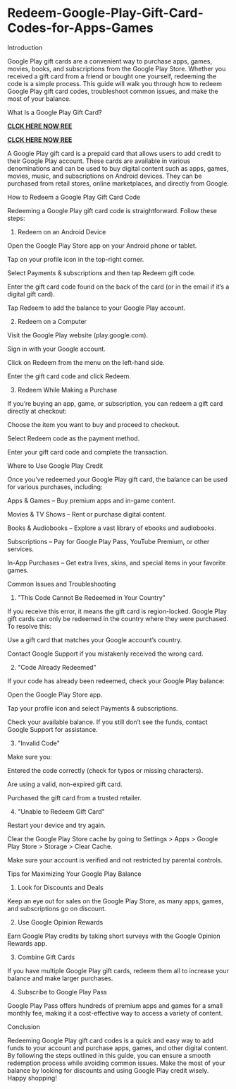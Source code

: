# Redeem-Google-Play-Gift-Card-Codes-for-Apps-Games
Introduction

Google Play gift cards are a convenient way to purchase apps, games, movies, books, and subscriptions from the Google Play Store. Whether you received a gift card from a friend or bought one yourself, redeeming the code is a simple process. This guide will walk you through how to redeem Google Play gift card codes, troubleshoot common issues, and make the most of your balance.

What Is a Google Play Gift Card?

**[CLCK HERE NOW REE](https://tinyurl.com/google-paly-2025)**

**[CLCK HERE NOW REE](https://tinyurl.com/google-paly-2025)**

A Google Play gift card is a prepaid card that allows users to add credit to their Google Play account. These cards are available in various denominations and can be used to buy digital content such as apps, games, movies, music, and subscriptions on Android devices. They can be purchased from retail stores, online marketplaces, and directly from Google.

How to Redeem a Google Play Gift Card Code

Redeeming a Google Play gift card code is straightforward. Follow these steps:

1. Redeem on an Android Device

Open the Google Play Store app on your Android phone or tablet.

Tap on your profile icon in the top-right corner.

Select Payments & subscriptions and then tap Redeem gift code.

Enter the gift card code found on the back of the card (or in the email if it’s a digital gift card).

Tap Redeem to add the balance to your Google Play account.

2. Redeem on a Computer

Visit the Google Play website (play.google.com).

Sign in with your Google account.

Click on Redeem from the menu on the left-hand side.

Enter the gift card code and click Redeem.

3. Redeem While Making a Purchase

If you’re buying an app, game, or subscription, you can redeem a gift card directly at checkout:

Choose the item you want to buy and proceed to checkout.

Select Redeem code as the payment method.

Enter your gift card code and complete the transaction.

Where to Use Google Play Credit

Once you’ve redeemed your Google Play gift card, the balance can be used for various purchases, including:

Apps & Games – Buy premium apps and in-game content.

Movies & TV Shows – Rent or purchase digital content.

Books & Audiobooks – Explore a vast library of ebooks and audiobooks.

Subscriptions – Pay for Google Play Pass, YouTube Premium, or other services.

In-App Purchases – Get extra lives, skins, and special items in your favorite games.

Common Issues and Troubleshooting

1. "This Code Cannot Be Redeemed in Your Country"

If you receive this error, it means the gift card is region-locked. Google Play gift cards can only be redeemed in the country where they were purchased. To resolve this:

Use a gift card that matches your Google account’s country.

Contact Google Support if you mistakenly received the wrong card.

2. "Code Already Redeemed"

If your code has already been redeemed, check your Google Play balance:

Open the Google Play Store app.

Tap your profile icon and select Payments & subscriptions.

Check your available balance.
If you still don’t see the funds, contact Google Support for assistance.

3. "Invalid Code"

Make sure you:

Entered the code correctly (check for typos or missing characters).

Are using a valid, non-expired gift card.

Purchased the gift card from a trusted retailer.

4. "Unable to Redeem Gift Card"

Restart your device and try again.

Clear the Google Play Store cache by going to Settings > Apps > Google Play Store > Storage > Clear Cache.

Make sure your account is verified and not restricted by parental controls.

Tips for Maximizing Your Google Play Balance

1. Look for Discounts and Deals

Keep an eye out for sales on the Google Play Store, as many apps, games, and subscriptions go on discount.

2. Use Google Opinion Rewards

Earn Google Play credits by taking short surveys with the Google Opinion Rewards app.

3. Combine Gift Cards

If you have multiple Google Play gift cards, redeem them all to increase your balance and make larger purchases.

4. Subscribe to Google Play Pass

Google Play Pass offers hundreds of premium apps and games for a small monthly fee, making it a cost-effective way to access a variety of content.

Conclusion

Redeeming Google Play gift card codes is a quick and easy way to add funds to your account and purchase apps, games, and other digital content. By following the steps outlined in this guide, you can ensure a smooth redemption process while avoiding common issues. Make the most of your balance by looking for discounts and using Google Play credit wisely. Happy shopping!
